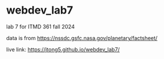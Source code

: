 # webdev_lab7

lab 7 for ITMD 361 fall 2024

data is from https://nssdc.gsfc.nasa.gov/planetary/factsheet/

live link: https://jtong5.github.io/webdev_lab7/
